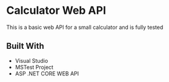 # Calculator Web API 

This is a basic web API for a small calculator and is fully tested

## Built With
- Visual Studio
- MSTest Project
- ASP .NET CORE WEB API
